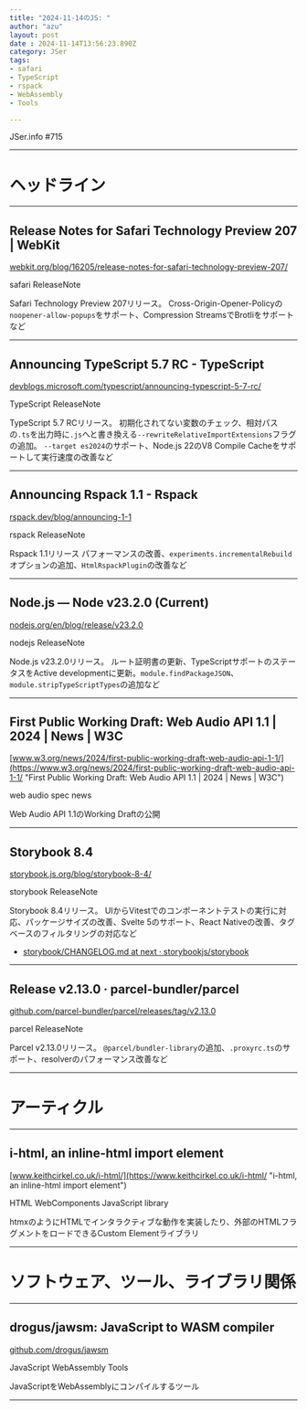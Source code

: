 ```yaml
---
title: "2024-11-14のJS: "
author: "azu"
layout: post
date : 2024-11-14T13:56:23.890Z
category: JSer
tags:
- safari
- TypeScript
- rspack
- WebAssembly
- Tools

---
```


JSer.info #715

----

<h1 class="site-genre">ヘッドライン</h1>

----

## Release Notes for Safari Technology Preview 207 | WebKit
[webkit.org/blog/16205/release-notes-for-safari-technology-preview-207/](https://webkit.org/blog/16205/release-notes-for-safari-technology-preview-207/ "Release Notes for Safari Technology Preview 207 | WebKit")
<p class="jser-tags jser-tag-icon"><span class="jser-tag">safari</span> <span class="jser-tag">ReleaseNote</span></p>

Safari Technology Preview 207リリース。
Cross-Origin-Opener-Policyの`noopener-allow-popups`をサポート、Compression StreamsでBrotliをサポートなど


----

## Announcing TypeScript 5.7 RC - TypeScript
[devblogs.microsoft.com/typescript/announcing-typescript-5-7-rc/](https://devblogs.microsoft.com/typescript/announcing-typescript-5-7-rc/ "Announcing TypeScript 5.7 RC - TypeScript")
<p class="jser-tags jser-tag-icon"><span class="jser-tag">TypeScript</span> <span class="jser-tag">ReleaseNote</span></p>

TypeScript 5.7 RCリリース。
初期化されてない変数のチェック、相対パスの`.ts`を出力時に`.js`へと書き換える`--rewriteRelativeImportExtensions`フラグの追加。
`--target es2024`のサポート、Node.js 22のV8 Compile Cacheをサポートして実行速度の改善など


----

## Announcing Rspack 1.1 - Rspack
[rspack.dev/blog/announcing-1-1](https://rspack.dev/blog/announcing-1-1 "Announcing Rspack 1.1 - Rspack")
<p class="jser-tags jser-tag-icon"><span class="jser-tag">rspack</span> <span class="jser-tag">ReleaseNote</span></p>

Rspack 1.1リリース
パフォーマンスの改善、`experiments.incrementalRebuild`オプションの追加、`HtmlRspackPlugin`の改善など


----

## Node.js — Node v23.2.0 (Current)
[nodejs.org/en/blog/release/v23.2.0](https://nodejs.org/en/blog/release/v23.2.0 "Node.js — Node v23.2.0 (Current)")
<p class="jser-tags jser-tag-icon"><span class="jser-tag">nodejs</span> <span class="jser-tag">ReleaseNote</span></p>

Node.js v23.2.0リリース。
ルート証明書の更新、TypeScriptサポートのステータスをActive developmentに更新。`module.findPackageJSON`、`module.stripTypeScriptTypes`の追加など


----

## First Public Working Draft: Web Audio API 1.1 | 2024 | News | W3C
[www.w3.org/news/2024/first-public-working-draft-web-audio-api-1-1/](https://www.w3.org/news/2024/first-public-working-draft-web-audio-api-1-1/ "First Public Working Draft: Web Audio API 1.1 | 2024 | News | W3C")
<p class="jser-tags jser-tag-icon"><span class="jser-tag">web </span> <span class="jser-tag">audio</span> <span class="jser-tag">spec</span> <span class="jser-tag">news</span></p>

Web Audio API 1.1のWorking Draftの公開


----

## Storybook 8.4
[storybook.js.org/blog/storybook-8-4/](https://storybook.js.org/blog/storybook-8-4/ "Storybook 8.4")
<p class="jser-tags jser-tag-icon"><span class="jser-tag">storybook</span> <span class="jser-tag">ReleaseNote</span></p>

Storybook 8.4リリース。
UIからVitestでのコンポーネントテストの実行に対応、パッケージサイズの改善、Svelte 5のサポート、React Nativeの改善、タグベースのフィルタリングの対応など

- [storybook/CHANGELOG.md at next · storybookjs/storybook](https://github.com/storybookjs/storybook/blob/next/CHANGELOG.md#840 "storybook/CHANGELOG.md at next · storybookjs/storybook")

----

## Release v2.13.0 · parcel-bundler/parcel
[github.com/parcel-bundler/parcel/releases/tag/v2.13.0](https://github.com/parcel-bundler/parcel/releases/tag/v2.13.0 "Release v2.13.0 · parcel-bundler/parcel")
<p class="jser-tags jser-tag-icon"><span class="jser-tag">parcel</span> <span class="jser-tag">ReleaseNote</span></p>

Parcel v2.13.0リリース。
`@parcel/bundler-library`の追加、`.proxyrc.ts`のサポート、resolverのパフォーマンス改善など


----
<h1 class="site-genre">アーティクル</h1>

----

## i-html, an inline-html import element
[www.keithcirkel.co.uk/i-html/](https://www.keithcirkel.co.uk/i-html/ "i-html, an inline-html import element")
<p class="jser-tags jser-tag-icon"><span class="jser-tag">HTML</span> <span class="jser-tag">WebComponents</span> <span class="jser-tag">JavaScript</span> <span class="jser-tag">library</span></p>

htmxのようにHTMLでインタラクティブな動作を実装したり、外部のHTMLフラグメントをロードできるCustom Elementライブラリ


----
<h1 class="site-genre">ソフトウェア、ツール、ライブラリ関係</h1>

----

## drogus/jawsm: JavaScript to WASM compiler
[github.com/drogus/jawsm](https://github.com/drogus/jawsm "drogus/jawsm: JavaScript to WASM compiler")
<p class="jser-tags jser-tag-icon"><span class="jser-tag">JavaScript</span> <span class="jser-tag">WebAssembly</span> <span class="jser-tag">Tools</span></p>

JavaScriptをWebAssemblyにコンパイルするツール


----
